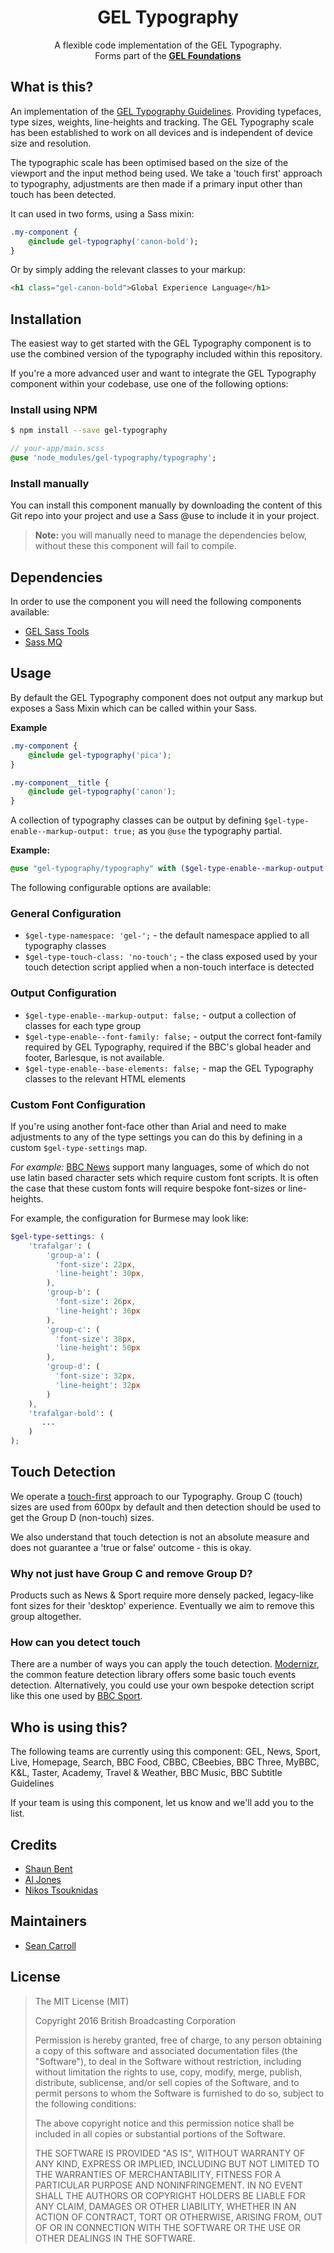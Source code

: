 <h1 align="center">GEL Typography</h1>
<p align="center">
    A flexible code implementation of the GEL Typography.<br />
    Forms part of the <a href="https://github.com/bbc/gel-foundations" target="_blank"><b>GEL Foundations</b></a>
</p>

## What is this?

An implementation of the [GEL Typography Guidelines](http://www.bbc.co.uk/gel/guidelines/typography).
Providing typefaces, type sizes, weights, line-heights and tracking.
The GEL Typography scale has been established to work on all devices and is independent of device size and resolution.

The typographic scale has been optimised based on the size of the viewport and the input method being used. We take a 'touch first' approach to typography, adjustments are then made if a primary input other than touch has been detected.

It can used in two forms, using a Sass mixin:

```sass
.my-component {
    @include gel-typography('canon-bold');
}
```

Or by simply adding the relevant classes to your markup:

```html
<h1 class="gel-canon-bold">Global Experience Language</h1>
```

## Installation

The easiest way to get started with the GEL Typography component is to use the combined version of the typography included within this repository.

If you're a more advanced user and want to integrate the GEL Typography component within your codebase, use one of the following options:

### Install using NPM

```bash
$ npm install --save gel-typography
```

```sass
// your-app/main.scss
@use 'node_modules/gel-typography/typography';
```

### Install manually

You can install this component manually by downloading the content of this Git repo into your project and use a Sass @use to include it in your project.

> **Note:** you will manually need to manage the dependencies below, without these this component will fail to compile.

## Dependencies

In order to use the component you will need the following components available:

- [GEL Sass Tools](https://github.com/bbc/gel-sass-tools)
- [Sass MQ](https://github.com/sass-mq/sass-mq)

## Usage

By default the GEL Typography component does not output any markup but exposes a Sass Mixin which can be called within your Sass.

**Example**

```scss
.my-component {
    @include gel-typography('pica');
}

.my-component__title {
    @include gel-typography('canon');
}
```

A collection of typography classes can be output by defining `$gel-type-enable--markup-output: true;` as you `@use` the typography partial.

**Example:**

```scss
@use "gel-typography/typography" with ($gel-type-enable--markup-output: true);
```

The following configurable options are available:

### General Configuration

- `$gel-type-namespace: 'gel-';` - the default namespace applied to all typography classes
- `$gel-type-touch-class: 'no-touch';` - the class exposed used by your touch detection script applied when a non-touch interface is detected

### Output Configuration

- `$gel-type-enable--markup-output: false;` - output a collection of classes for each type group
- `$gel-type-enable--font-family: false;` - output the correct font-family required by GEL Typography, required if the BBC's global header and footer, Barlesque, is not available.
- `$gel-type-enable--base-elements: false;` - map the GEL Typography classes to the relevant HTML elements

### Custom Font Configuration

If you're using another font-face other than Arial and need to make adjustments to any of the type settings you can do this by defining in a custom `$gel-type-settings` map.

*For example:* [BBC News](http://www.bbc.com/burmese) support many languages, some of which do not use latin based character sets which require custom font scripts. It is often the case that these custom fonts will require bespoke font-sizes or line-heights.

For example, the configuration for Burmese may look like:

```scss
$gel-type-settings: (
    'trafalgar': (
        'group-a': (
          'font-size': 22px,
          'line-height': 30px,
        ),
        'group-b': (
          'font-size': 26px,
          'line-height': 36px
        ),
        'group-c': (
          'font-size': 38px,
          'line-height': 50px
        ),
        'group-d': (
          'font-size': 32px,
          'line-height': 32px
        )
    ),
    'trafalgar-bold': (
       ...
    )
);
```

## Touch Detection

We operate a [touch-first](http://www.bbc.co.uk/gel/guidelines/how-to-design-for-touch) approach to our Typography. Group C (touch) sizes are used from 600px by default and then detection should be used to get the Group D (non-touch) sizes.

We also understand that touch detection is not an absolute measure and does not guarantee a 'true or false' outcome - this is okay.

### Why not just have Group C and remove Group D?

Products such as News & Sport require more densely packed, legacy-like font sizes for their 'desktop' experience. Eventually we aim to remove this group altogether.

### How can you detect touch

There are a number of ways you can apply the touch detection. [Modernizr](https://modernizr.com), the common feature detection library offers some basic touch events detection. Alternatively, you could use your own bespoke detection script like this one used by [BBC Sport](https://github.com/bbc/onesport/blob/master/webapp/static-versioned/js/features.js#L5-L24).

## Who is using this?

The following teams are currently using this component: GEL, News, Sport, Live, Homepage, Search, BBC Food, CBBC, CBeebies, BBC Three, MyBBC, K&L, Taster, Academy, Travel & Weather, BBC Music, BBC Subtitle Guidelines

If your team is using this component, let us know and we'll add you to the list.

## Credits

- [Shaun Bent](https://twitter.com/shaunbent)
- [Al Jones](https://twitter.com/Itsaljones)
- [Nikos Tsouknidas](https://twitter.com/tsoukn)

## Maintainers

- [Sean Carroll](https://github.com/randombitsUK/)


## License

> The MIT License (MIT)
>
> Copyright 2016 British Broadcasting Corporation
>
> Permission is hereby granted, free of charge, to any person obtaining a copy of
> this software and associated documentation files (the "Software"), to deal in
> the Software without restriction, including without limitation the rights to
> use, copy, modify, merge, publish, distribute, sublicense, and/or sell copies of
> the Software, and to permit persons to whom the Software is furnished to do so,
> subject to the following conditions:
>
> The above copyright notice and this permission notice shall be included in all
> copies or substantial portions of the Software.
>
> THE SOFTWARE IS PROVIDED "AS IS", WITHOUT WARRANTY OF ANY KIND, EXPRESS OR
> IMPLIED, INCLUDING BUT NOT LIMITED TO THE WARRANTIES OF MERCHANTABILITY, FITNESS
> FOR A PARTICULAR PURPOSE AND NONINFRINGEMENT. IN NO EVENT SHALL THE AUTHORS OR
> COPYRIGHT HOLDERS BE LIABLE FOR ANY CLAIM, DAMAGES OR OTHER LIABILITY, WHETHER
> IN AN ACTION OF CONTRACT, TORT OR OTHERWISE, ARISING FROM, OUT OF OR IN
> CONNECTION WITH THE SOFTWARE OR THE USE OR OTHER DEALINGS IN THE SOFTWARE.

